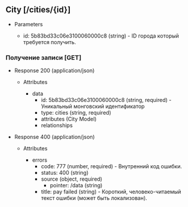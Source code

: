 ## City [/cities/{id}]

+ Parameters

    + id: 5b83bd33c06e3100060000c8 (string) - ID города который требуется получить.

### Получение записи [GET]

+ Response 200 (application/json)

    + Attributes

        + data
            + id: 5b83bd33c06e3100060000c8 (string, required) - Уникальный монговский идентификатор
            + type: cities (string, required)
            + attributes (City Model)
            + relationships


+ Response 400 (application/json)

    + Attributes

        + errors
            + code: 777 (number, required) - Внутренний код ошибки.
            + status: 400 (string)
            + source (object, required)
                + pointer: /data (string)
            + title: pay failed (string) - Короткий, человеко-читаемый текст ошибки (может быть локализован).
